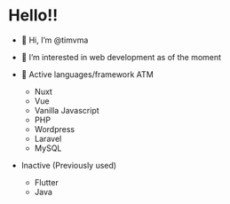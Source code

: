 
<h1>Hello!!</h1>

- 👋 Hi, I’m @timvma
- 👀 I’m interested in web development as of the moment
- 🌱 Active languages/framework ATM
     - Nuxt
     - Vue
     - Vanilla Javascript
     - PHP 
     - Wordpress
     - Laravel
     - MySQL


- Inactive (Previously used)
     - Flutter
     - Java
     
